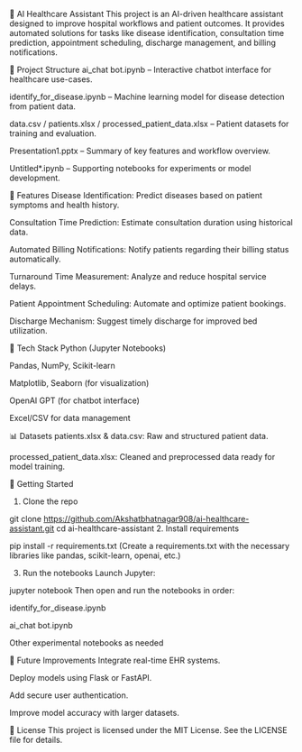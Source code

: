 🏥 AI Healthcare Assistant
This project is an AI-driven healthcare assistant designed to improve hospital workflows and patient outcomes. It provides automated solutions for tasks like disease identification, consultation time prediction, appointment scheduling, discharge management, and billing notifications.

📂 Project Structure
ai_chat bot.ipynb – Interactive chatbot interface for healthcare use-cases.

identify_for_disease.ipynb – Machine learning model for disease detection from patient data.

data.csv / patients.xlsx / processed_patient_data.xlsx – Patient datasets for training and evaluation.

Presentation1.pptx – Summary of key features and workflow overview.

Untitled*.ipynb – Supporting notebooks for experiments or model development.

🚀 Features
Disease Identification: Predict diseases based on patient symptoms and health history.

Consultation Time Prediction: Estimate consultation duration using historical data.

Automated Billing Notifications: Notify patients regarding their billing status automatically.

Turnaround Time Measurement: Analyze and reduce hospital service delays.

Patient Appointment Scheduling: Automate and optimize patient bookings.

Discharge Mechanism: Suggest timely discharge for improved bed utilization.

🧠 Tech Stack
Python (Jupyter Notebooks)

Pandas, NumPy, Scikit-learn

Matplotlib, Seaborn (for visualization)

OpenAI GPT (for chatbot interface)

Excel/CSV for data management

📊 Datasets
patients.xlsx & data.csv: Raw and structured patient data.

processed_patient_data.xlsx: Cleaned and preprocessed data ready for model training.

📌 Getting Started
1. Clone the repo

git clone https://github.com/Akshatbhatnagar908/ai-healthcare-assistant.git
cd ai-healthcare-assistant
2. Install requirements

pip install -r requirements.txt
(Create a requirements.txt with the necessary libraries like pandas, scikit-learn, openai, etc.)

3. Run the notebooks
Launch Jupyter:


jupyter notebook
Then open and run the notebooks in order:

identify_for_disease.ipynb

ai_chat bot.ipynb

Other experimental notebooks as needed

📝 Future Improvements
Integrate real-time EHR systems.

Deploy models using Flask or FastAPI.

Add secure user authentication.

Improve model accuracy with larger datasets.

📜 License
This project is licensed under the MIT License. See the LICENSE file for details.


